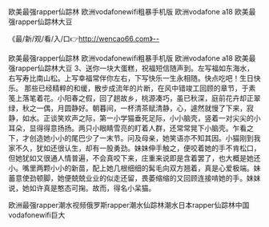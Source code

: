 欧美最强rapper仙踪林
欧洲vodafonewifi粗暴手机版
欧洲vodafone a18
欧美最强rapper仙踪林大豆


《最/新/观/看/入/口👉http://wencao66.com》--

欧美最强rapper仙踪林
欧洲vodafonewifi粗暴手机版
欧洲vodafone a18
欧美最强rapper仙踪林大豆
	3、送你一块大蛋糕，祝福短信随声到。左写福如东海水，右写寿比南山松。上写幸福常伴你左右，下写快乐一生永相随。快点吃吧！生日快乐。
那些已经精粹的和缓，散步成流年的片断，在风中错竣工回顾的章节，于素笺上落笔着花。小阳春之假，回了趟故乡，桃源凑巧，虽已秋深，庭前花卉却正翠绿，秋之一偶，月圆静好。朝暮间，一杯清茶赋清静，心，遽然就慢了下来，寂静，如水。正谈笑欢声之际，第一小学猫垂死足际，小小脑壳，竖着一对尖尖的小耳朵，显得得意扬扬。两只小眼睛雪亮的盯着人群，还常常晃下小脑壳。乍看之下，才创造她小小的尾巴少了一末节。问及母亲，她笑语亦不知其因。小猫刚到我家不久，犹如还很认生，却有一股勇劲。妹妹伸手触之，便咬着她的手不肯松口，但她犹如又很通人情普遍，不会真咬下来，庄重来说即是含着罢了，也大概是她还小。嘴里两颗小小的新苗，配上她几根细细的髯毛向双方翘着，真是心爱极端。妹蓄意使劲顿脚，她便兢兢业业的似走还留，畏萎缩缩的又回顾连接啃她的手。妹妹说，她如许真是憨态可掬。故而，得名小呆猫。





欧洲最强rapper潮水视频俄罗斯rapper潮水仙踪林潮水日本rapper仙踪林中国vodafonewifi巨大
